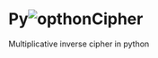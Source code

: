 # Py![op](https://user-images.githubusercontent.com/36410740/52163325-5e7c4400-2706-11e9-8f05-bac4ea399768.PNG)thonCipher

Multiplicative inverse cipher in python
